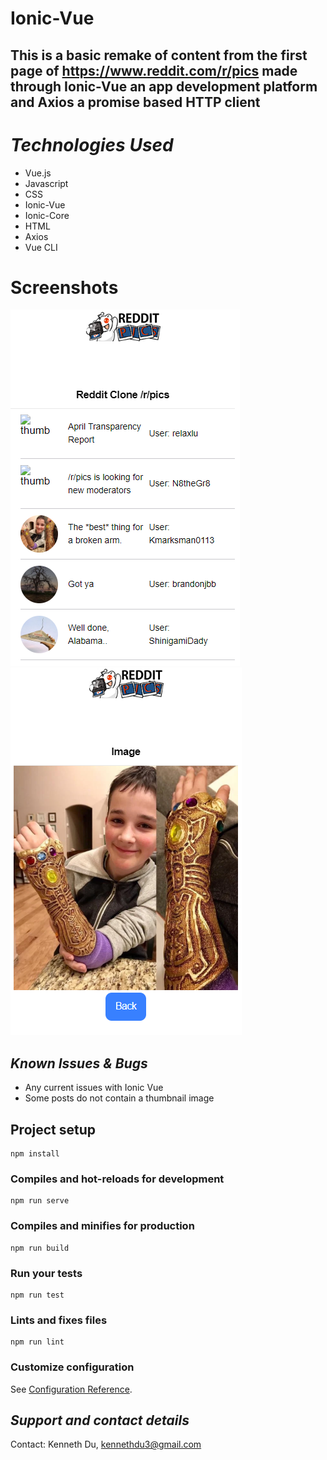 # Ionic-Vue


## This is a basic remake of content from the first page of https://www.reddit.com/r/pics made through Ionic-Vue an app development platform and Axios a promise based HTTP client


# *Technologies Used* #

* Vue.js
* Javascript
* CSS
* Ionic-Vue
* Ionic-Core
* HTML
* Axios
* Vue CLI

# Screenshots #

![Screenshot](RedditPics.PNG)
![Screenshot](RedditDetails.PNG)


## *Known Issues & Bugs* ## 

* Any current issues with Ionic Vue 
* Some posts do not contain a thumbnail image

## Project setup
```
npm install
```

### Compiles and hot-reloads for development
```
npm run serve
```

### Compiles and minifies for production
```
npm run build
```

### Run your tests
```
npm run test
```

### Lints and fixes files
```
npm run lint
```

### Customize configuration
See [Configuration Reference](https://cli.vuejs.org/config/).

## *Support and contact details*
Contact: Kenneth Du, kennethdu3@gmail.com


